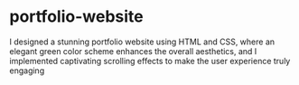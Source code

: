 # portfolio-website
I designed a stunning portfolio website using HTML and CSS, where an elegant green color scheme enhances the overall aesthetics, and I implemented captivating scrolling effects to make the user experience truly engaging
